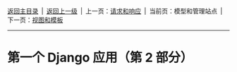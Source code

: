 [返回主目录](/docs/index)&ensp;|&ensp;[返回上一级](../index)&ensp;|&ensp;上一页：[请求和响应](请求和响应)&ensp;|&ensp;当前页：模型和管理站点&ensp;|&ensp;下一页：[视图和模板](视图和模板)

---

# 第一个 Django 应用（第 2 部分）
